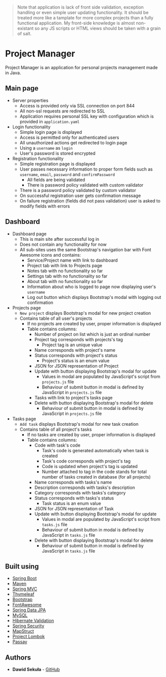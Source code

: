 
>Note that application is lack of front side validation, exception handling or even simple user updating functionality. It should be treated more like a tamplate for more complex projects than a fully functional application. My front-side knowledge is almost non-existant so any JS scripts or HTML views should be taken with a grain of salt. 

# Project Manager

Project Manager is an application for personal projects management made in Java.  

## Main page

* Server properties
    * Access is provided only via SSL connection on port 844
    * All non-ssl requests are redirected to SSL
    * Application requires personal SSL key with configuration which is provided in `application.yaml`
* Login functionality
    * Simple login page is displayed
    * Access is permitted only for authenticated users 
    * All unauthorized actions get redirected to login page
    * Using a `username` as `login`
    * User's password is stored encrypted
* Registration functionality
    * Simple registration page is displayed
    * User passes necessary information to proper form fields such as `username`, `email`, `password` and `confirmPassword`
        * All fields are being validated
        * There is password policy validated with custom validator
    * There is a password policy validated by custom validator
    * On successful registration user gets confirmation message
    * On failure registration (fields did not pass validation) user is asked to modify fields with errors
    
##  Dashboard 

* Dashboard page 
    * This is main site after successful log in
    * Does not contain any functionality for now
    * All sub-sites uses the same Bootstrap's navigation bar with Font Awesome icons and contains:
        * Service/Project name with link to dashboard
        * Project tab with link to Projects page
        * Notes tab with no functionality so far
        * Settings tab with no functionality so far
        * About tab with no functionality so far
        * Information about who is logged to page now displaying user's `username`
        * Log out button which displays Bootstrap's modal with logging out confirmation 
* Projects page
    * `New project` displays Bootstrap's modal for new project creation
    * Contains table of all user's projects
        * If no projects are created by user, proper information is displayed
        * Table contains columns:
            * Number of project on list which is just an ordinal number
            * Project tag corresponds with projects's tag
                * Project tag is an unique value
            * Name corresponds with project's name
            * Status corresponds with project's status
                * Project's status is an enum value
            * JSON for JSON representation of Project
            * Update with button displaying Bootstrap's modal for update
                * Values in modal are populated by JavaScript's script from `projects.js` file
                * Behaviour of submit button in modal is defined by JavaScript in `projects.js` file
            * Tasks with link to project's tasks page
            * Delete with button displaying Bootstrap's modal for delete
                * Behaviour of submit button in modal is defined by JavaScript in `projects.js` file
* Tasks page
    * `Add task` displays Bootstrap's modal for new task creation
    * Contains table of all project's tasks
        * If no tasks are created by user, proper information is displayed
        * Table contains columns:
            * Code with task's code
                * Task's code is generated automatically when task is created
                * Task's code corresponds with project's tag
                * Code is updated when project's tag is updated
                * Number attached to tag in the code stands for total number of tasks created in database (for all projects)
            * Name corresponds with tasks's name
            * Description corresponds with tasks's description
            * Category corresponds with tasks's category
            * Status corresponds with tasks's status
                * Task status is an enum value
            * JSON for JSON representation of Task
            * Update with button displaying Bootstrap's modal for update
                * Values in modal are populated by JavaScript's script from `tasks.js` file
                * Behaviour of submit button in modal is defined by JavaScript in `tasks.js` file
            * Delete with button displaying Bootstrap's modal for delete
                * Behaviour of submit button in modal is defined by JavaScript in `tasks.js` file


## Built using

* [Spring Boot](https://spring.io/projects/spring-boot)
* [Maven](https://maven.apache.org/)
* [Spring MVC](https://docs.spring.io/spring/docs/current/spring-framework-reference/web.html)
* [Thymeleaf](https://www.thymeleaf.org/)
* [Bootstrap](https://getbootstrap.com/)
* [FontAwesome](https://fontawesome.com/)
* [Spring Data JPA](https://spring.io/projects/spring-data-jpa)
* [MySQL](https://www.mysql.com/)
* [Hibernate Validation](https://hibernate.org/validator/)
* [Spring Security](https://spring.io/projects/spring-security)
* [MapStruct](https://mapstruct.org/)
* [Project Lombok](https://projectlombok.org/)
* [Passay](https://www.passay.org/)


## Authors

* **Dawid Sekuła** - [GitHub](https://github.com/dawidsekula)
